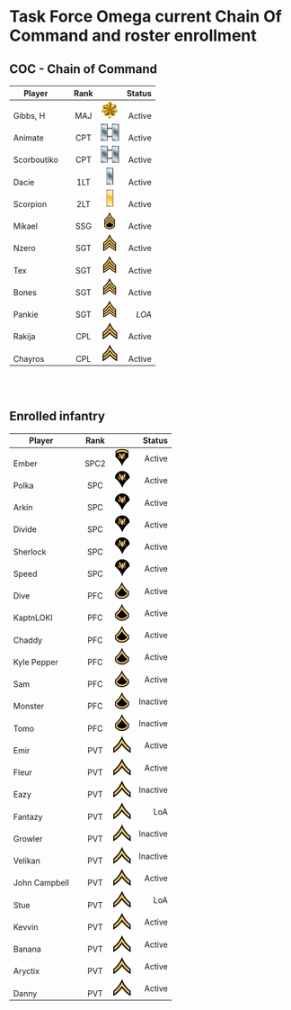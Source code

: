 # Task Force Omega current Chain Of Command and roster enrollment

## COC - Chain of Command
 
| Player           | |Rank       |                                        | Status   | 
| -                |-|:-:        | :-:                                    | -:       |
| </br>Gibbs, H    | | </br>MAJ  | ![](assets/images/Ranks/small/MAJ.png) | </br>Active   |
| </br>Animate     | | </br>CPT  | ![](assets/images/Ranks/small/CPT.png) | </br>Active   |
| </br>Scorboutiko | | </br>CPT  | ![](assets/images/Ranks/small/CPT.png) | </br>Active   |
| </br>Dacie       | | </br>1LT  | ![](assets/images/Ranks/small/1LT.png) | </br>Active   |
| </br>Scorpion    | | </br>2LT  | ![](assets/images/Ranks/small/2LT.png) | </br>Active   |
| </br>Mikael      | | </br>SSG  | ![](assets/images/Ranks/small/SSGBlack.png) | </br>Active   |
| </br>Nzero       | | </br>SGT  | ![](assets/images/Ranks/small/SGTBlack.png) | </br>Active   |
| </br>Tex         | | </br>SGT  | ![](assets/images/Ranks/small/SGTBlack.png) | </br>Active   |
| </br>Bones       | | </br>SGT  | ![](assets/images/Ranks/small/SGTBlack.png) | </br>Active   |
| </br>Pankie      | | </br>SGT  | ![](assets/images/Ranks/small/SGTBlack.png) | </br>*LOA* |
| </br>Rakija      | | </br>CPL  | ![](assets/images/Ranks/small/CPLBlack.png) | </br>Active   |
| </br>Chayros     | | </br>CPL  | ![](assets/images/Ranks/small/CPLBlack.png) | </br>Active   |


</br>
</br>

## Enrolled infantry

| Player             | | Rank      |                                              | Status   |
| -                  |-|:-:        | :-:                                          | -:       |
| </br>Ember         | | </br>SPC2 | ![](assets/images/Ranks/small/SPC2Black.png) | Active   |
| </br>Polka         | | </br>SPC  | ![](assets/images/Ranks/small/SPC1Black.png) | Active   |
| </br>Arkin         | | </br>SPC  | ![](assets/images/Ranks/small/SPC1Black.png) | Active   |
| </br>Divide        | | </br>SPC  | ![](assets/images/Ranks/small/SPC1Black.png) | Active   |
| </br>Sherlock      | | </br>SPC  | ![](assets/images/Ranks/small/SPC1Black.png) | Active   |
| </br>Speed         | | </br>SPC  | ![](assets/images/Ranks/small/SPC1Black.png) | Active   |
| </br>Dive          | | </br>PFC  | ![](assets/images/Ranks/small/PFCBlack.png) | Active   |
| </br>KaptnLOKI     | | </br>PFC  | ![](assets/images/Ranks/small/PFCBlack.png) | Active   |
| </br>Chaddy        | | </br>PFC  | ![](assets/images/Ranks/small/PFCBlack.png) | Active   |
| </br>Kyle Pepper   | | </br>PFC  | ![](assets/images/Ranks/small/PFCBlack.png) | Active   |
| </br>Sam           | | </br>PFC  | ![](assets/images/Ranks/small/PFCBlack.png) | Active   |
| </br>Monster       | | </br>PFC  | ![](assets/images/Ranks/small/PFCBlack.png) | Inactive |
| </br>Tomo          | | </br>PFC  | ![](assets/images/Ranks/small/PFCBlack.png) | Inactive |
| </br>Emir          | | </br>PVT  | ![](assets/images/Ranks/small/PVTBlack.png) | Active   |
| </br>Fleur         | | </br>PVT  | ![](assets/images/Ranks/small/PVTBlack.png) | Active   |
| </br>Eazy          | | </br>PVT  | ![](assets/images/Ranks/small/PVTBlack.png) | Inactive |
| </br>Fantazy       | | </br>PVT  | ![](assets/images/Ranks/small/PVTBlack.png) | LoA      |
| </br>Growler       | | </br>PVT  | ![](assets/images/Ranks/small/PVTBlack.png) | Inactive |
| </br>Velikan       | | </br>PVT  | ![](assets/images/Ranks/small/PVTBlack.png) | Inactive |
| </br>John Campbell | | </br>PVT  | ![](assets/images/Ranks/small/PVTBlack.png) | Active   |
| </br>Stue          | | </br>PVT  | ![](assets/images/Ranks/small/PVTBlack.png) | LoA      |
| </br>Kevvin        | | </br>PVT  | ![](assets/images/Ranks/small/PVTBlack.png) | Active   |
| </br>Banana        | | </br>PVT  | ![](assets/images/Ranks/small/PVTBlack.png) | Active   |
| </br>Aryctix       | | </br>PVT  | ![](assets/images/Ranks/small/PVTBlack.png) | Active   |
| </br>Danny         | | </br>PVT  | ![](assets/images/Ranks/small/PVTBlack.png) | Active   |